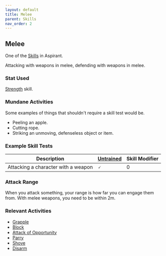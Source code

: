 ```yaml
---
layout: default
title: Melee
parent: Skills
nav_order: 2
---
```

## Melee
One of the [Skills](Skills) in Aspirant.

Attacking with weapons in melee, defending with weapons in melee.

### Stat Used
[Strength](Stats#Strength) skill.

### Mundane Activities
Some examples of things that shouldn't require a skill test would be.
* Peeling an apple.
* Cutting rope.
* Striking an unmoving, defenseless object or item.

### Example Skill Tests

| Description                         | [Untrained](Skills#Untrained) | Skill Modifier |
| ----------------------------------- | ----------------------------- | -------------- |
| Attacking a character with a weapon | 🗸                             | 0               |

### Attack Range
When you attack something, your range is how far you can engage them from. With melee weapons, you need to be within 2m. 

### Relevant Activities
* [Grapple](Combat#Grapple)
* [Block](Combat#Block)
* [Attack of Opportunity](Combat#Attack%20of%20Opportunity)
* [Parry](Combat#Parry)
* [Shove](Combat#Shove)
* [Disarm](Combat#Disarm)